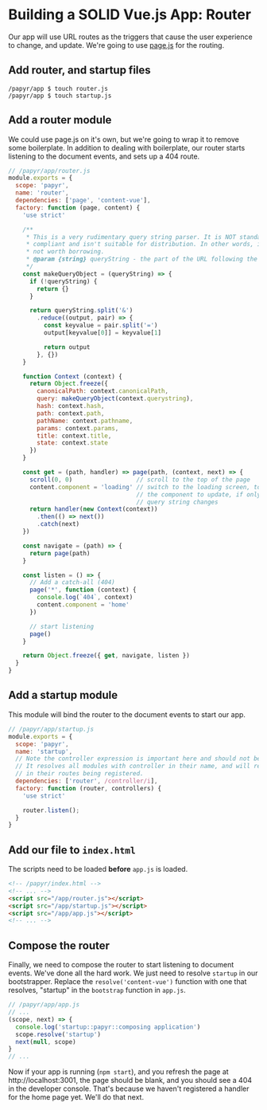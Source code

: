 Building a SOLID Vue.js App: Router
===================================
Our app will use URL routes as the triggers that cause the user experience to change, and update. We're going to use [page.js](https://visionmedia.github.io/page.js/) for the routing.

## Add router, and startup files

```Shell
/papyr/app $ touch router.js
/papyr/app $ touch startup.js
```

## Add a router module
We could use page.js on it's own, but we're going to wrap it to remove some boilerplate. In addition to dealing with boilerplate, our router starts listening to the document events, and sets up a 404 route.

```JavaScript
// /papyr/app/router.js
module.exports = {
  scope: 'papyr',
  name: 'router',
  dependencies: ['page', 'content-vue'],
  factory: function (page, content) {
    'use strict'

    /**
     * This is a very rudimentary query string parser. It is NOT standards
     * compliant and isn't suitable for distribution. In other words, it's
     * not worth borrowing.
     * @param {string} queryString - the part of the URL following the question mark, if anything
     */
    const makeQueryObject = (queryString) => {
      if (!queryString) {
        return {}
      }

      return queryString.split('&')
        .reduce((output, pair) => {
          const keyvalue = pair.split('=')
          output[keyvalue[0]] = keyvalue[1]

          return output
        }, {})
    }

    function Context (context) {
      return Object.freeze({
        canonicalPath: context.canonicalPath,
        query: makeQueryObject(context.querystring),
        hash: context.hash,
        path: context.path,
        pathName: context.pathname,
        params: context.params,
        title: context.title,
        state: context.state
      })
    }

    const get = (path, handler) => page(path, (context, next) => {
      scroll(0, 0)                  // scroll to the top of the page
      content.component = 'loading' // switch to the loading screen, to force
                                    // the component to update, if only the
                                    // query string changes
      return handler(new Context(context))
        .then(() => next())
        .catch(next)
    })

    const navigate = (path) => {
      return page(path)
    }

    const listen = () => {
      // Add a catch-all (404)
      page('*', function (context) {
        console.log(`404`, context)
        content.component = 'home'
      })

      // start listening
      page()
    }

    return Object.freeze({ get, navigate, listen })
  }
}
```

## Add a startup module
This module will bind the router to the document events to start our app.

```JavaScript
// /papyr/app/startup.js
module.exports = {
  scope: 'papyr',
  name: 'startup',
  // Note the controller expression is important here and should not be removed.
  // It resolves all modules with controller in their name, and will result
  // in their routes being registered.
  dependencies: ['router', /controller/i],
  factory: function (router, controllers) {
    'use strict'

    router.listen();
  }
}
```

## Add our file to `index.html`
The scripts need to be loaded **before** `app.js` is loaded.

```HTML
<!-- /papyr/index.html -->
<!-- ... -->
<script src="/app/router.js"></script>
<script src="/app/startup.js"></script>
<script src="/app/app.js"></script>
<!-- ... -->
```

## Compose the router
Finally, we need to compose the router to start listening to document events. We've done all the hard work. We just need to resolve `startup` in our bootstrapper. Replace the `resolve('content-vue')` function with one that resolves, "startup" in the `bootstrap` function in `app.js`.

```JavaScript
// /papyr/app/app.js
// ...
(scope, next) => {
  console.log('startup::papyr::composing application')
  scope.resolve('startup')
  next(null, scope)
}
// ...
```

Now if your app is running (`npm start`), and you refresh the page at http://localhost:3001, the page should be blank, and you should see a 404 in the developer console. That's because we haven't registered a handler for the home page yet. We'll do that next.

